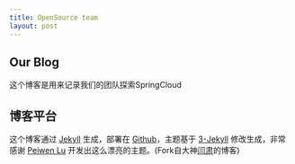 ```yaml
---
title: OpenSource team
layout: post
---
```


## Our Blog

这个博客是用来记录我们的团队探索SpringCloud

## 博客平台

这个博客通过 [Jekyll](http://jekyllrb.com/) 生成，部署在 [Github](https://pages.github.com)，主题基于 [3-Jekyll](https://github.com/P233/3-Jekyll) 修改生成，非常感谢 [Peiwen Lu](https://github.com/P233) 开发出这么漂亮的主题。(Fork自大神[闫肃](https://github.com/suyan/suyan.github.io)的博客)


